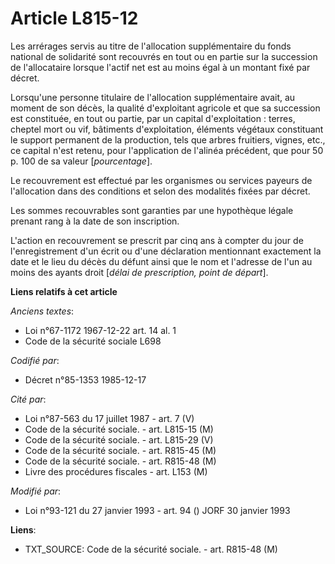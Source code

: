 # Article L815-12

Les arrérages servis au titre de l'allocation supplémentaire du fonds national de solidarité sont recouvrés en tout ou en
partie sur la succession de l'allocataire lorsque l'actif net est au moins égal à un montant fixé par décret. 

Lorsqu'une personne titulaire de l'allocation supplémentaire avait, au moment de son décès, la qualité d'exploitant agricole
et que sa succession est constituée, en tout ou partie, par un capital d'exploitation : terres, cheptel mort ou vif,
bâtiments d'exploitation, éléments végétaux constituant le support permanent de la production, tels que arbres fruitiers,
vignes, etc., ce capital n'est retenu, pour l'application de l'alinéa précédent, que pour 50 p. 100 de sa valeur
[*pourcentage*]. 

Le recouvrement est effectué par les organismes ou services payeurs de l'allocation dans des conditions et selon des
modalités fixées par décret. 

Les sommes recouvrables sont garanties par une hypothèque légale prenant rang à la date de son inscription. 

L'action en recouvrement se prescrit par cinq ans à compter du jour de l'enregistrement d'un écrit ou d'une déclaration
mentionnant exactement la date et le lieu du décès du défunt ainsi que le nom et l'adresse de l'un au moins des ayants droit
[*délai de prescription, point de départ*].

**Liens relatifs à cet article**

_Anciens textes_:

  - Loi n°67-1172 1967-12-22 art. 14 al. 1
  - Code de la sécurité sociale L698

_Codifié par_:

  - Décret n°85-1353 1985-12-17

_Cité par_:

  - Loi n°87-563 du 17 juillet 1987 - art. 7 (V)
  - Code de la sécurité sociale. - art. L815-15 (M)
  - Code de la sécurité sociale. - art. L815-29 (V)
  - Code de la sécurité sociale. - art. R815-45 (M)
  - Code de la sécurité sociale. - art. R815-48 (M)
  - Livre des procédures fiscales - art. L153 (M)

_Modifié par_:

  - Loi n°93-121 du 27 janvier 1993 - art. 94 () JORF 30 janvier 1993

**Liens**:

  - TXT_SOURCE: Code de la sécurité sociale. - art. R815-48 (M)
